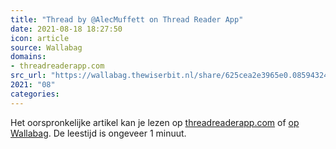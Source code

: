 ```yaml
---
title: "Thread by @AlecMuffett on Thread Reader App"
date: 2021-08-18 18:27:50
icon: article
source: Wallabag
domains:
- threadreaderapp.com
src_url: "https://wallabag.thewiserbit.nl/share/625cea2e3965e0.08594324"
2021: "08"
categories:
---
```

Het oorspronkelijke artikel kan je lezen op [threadreaderapp.com](https://threadreaderapp.com/thread/1426275395461124108.html) of [op Wallabag](https://wallabag.thewiserbit.nl/share/625cea2e3965e0.08594324). De leestijd is ongeveer 1 minuut.